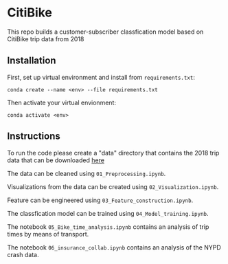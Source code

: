 # CitiBike
This repo builds a customer-subscriber classfication model based on CitiBike trip data from 2018

## Installation

First, set up virtual environment and install from ```requirements.txt```:

    conda create --name <env> --file requirements.txt

Then activate your virtual envionment:
    
    conda activate <env>

## Instructions

To run the code please create a "data" directory that contains the 2018 trip data that can be downloaded [here](https://s3.amazonaws.com/tripdata/index.html)

The data can be cleaned using ```01_Preprocessing.ipynb```.

Visualizations from the data can be created using ```02_Visualization.ipynb```.

Feature can be engineered using ```03_Feature_construction.ipynb```.

The classfication model can be trained using ```04_Model_training.ipynb```. 

The notebook ```05_Bike_time_analysis.ipynb``` contains an analysis of trip times by means of transport.

The notebook ```06_insurance_collab.ipynb``` contains an analysis of the NYPD crash data.
